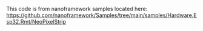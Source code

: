﻿This code is from nanoframework samples located here:
https://github.com/nanoframework/Samples/tree/main/samples/Hardware.Esp32.Rmt/NeoPixelStrip
